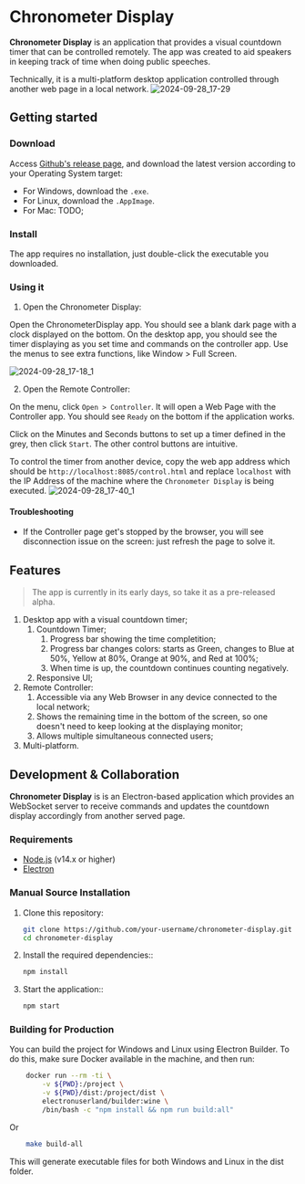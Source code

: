 # Chronometer Display

**Chronometer Display** is an application that provides a visual countdown timer that can be controlled remotely. The app was created to aid speakers in keeping track of time when doing public speeches.

Technically, it is a multi-platform desktop application controlled through another web page in a local network.
![2024-09-28_17-29](https://github.com/user-attachments/assets/376e5e41-17bf-4ae6-8723-81d375fab0f5)

## Getting started

### Download

Access [Github's release page](https://github.com/gustavovaliati/cron-display/releases), and download the latest version according to your Operating System target:
* For Windows, download the `.exe`.
* For Linux, download the `.AppImage`.
* For Mac: TODO;

### Install

The app requires no installation, just double-click the executable you downloaded.

### Using it

1. Open the Chronometer Display:

Open the ChronometerDisplay app. You should see a blank dark page with a clock displayed on the bottom.
On the desktop app, you should see the timer displaying as you set time and commands on the controller app. Use the menus to see extra functions, like Window > Full Screen.

![2024-09-28_17-18_1](https://github.com/user-attachments/assets/c202e237-89ba-41f4-951f-344363bee5ee)

2. Open the Remote Controller:

On the menu, click `Open > Controller`. It will open a Web Page with the Controller app. You should see `Ready` on the bottom if the application works.

Click on the Minutes and Seconds buttons to set up a timer defined in the grey, then click `Start`. The other control buttons are intuitive.

To control the timer from another device, copy the web app address which should be `http://localhost:8085/control.html` and replace `localhost` with the IP Address of the machine where the `Chronometer Display` is being executed.
![2024-09-28_17-40_1](https://github.com/user-attachments/assets/083bec7b-8098-416f-ab1d-aba21db64bd7)


#### Troubleshooting

* If the Controller page get's stopped by the browser, you will see disconnection issue on the screen: just refresh the page to solve it.

## Features

> The app is currently in its early days, so take it as a pre-released alpha.

1. Desktop app with a visual countdown timer;
   1. Countdown Timer;
      1. Progress bar showing the time completition;
      2. Progress bar changes colors: starts as Green, changes to Blue at 50%, Yellow at 80%, Orange at 90%, and Red at 100%;
      3. When time is up, the countdown continues counting negatively.
   2. Responsive UI;
2. Remote Controller:
   1. Accessible via any Web Browser in any device connected to the local network;
   2. Shows the remaining time in the bottom of the screen, so one doesn't need to keep looking at the displaying monitor;
   3. Allows multiple simultaneous connected users;
3. Multi-platform.

## Development & Collaboration

**Chronometer Display** is is an Electron-based application which provides an WebSocket server to receive commands and updates the countdown display accordingly from another served page.

### Requirements

- [Node.js](https://nodejs.org/) (v14.x or higher)
- [Electron](https://www.electronjs.org/)

### Manual Source Installation

1. Clone this repository:

    ```bash
    git clone https://github.com/your-username/chronometer-display.git
    cd chronometer-display
    ```
2. Install the required dependencies::

    ```bash
    npm install
    ```
3. Start the application::

    ```bash
    npm start
    ```

### Building for Production

You can build the project for Windows and Linux using Electron Builder. To do this, make sure Docker available in the machine, and then run:

```bash
    docker run --rm -ti \
		-v ${PWD}:/project \
		-v ${PWD}/dist:/project/dist \
		electronuserland/builder:wine \
		/bin/bash -c "npm install && npm run build:all"
```
Or 
```bash
    make build-all
```


This will generate executable files for both Windows and Linux in the dist folder.

